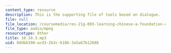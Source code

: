 ```yaml
---
content_type: resource
description: This is the supporting file of tools based on dialogue.
file: null
file_location: /coursemedia/res-21g-003-learning-chinese-a-foundation-course-in-mandarin-spring-2011/0ddbb390acd32b3c618b3a5a67b12688_10.10.3.mp3
file_type: audio/mpeg
resourcetype: Other
title: 10.10.3.mp3
uid: 0ddbb390-acd3-2b3c-618b-3a5a67b12688
---
```

